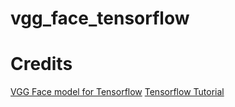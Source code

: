 # vgg_face_tensorflow



# Credits

[VGG Face model for Tensorflow](https://github.com/pavelgonchar/vgg-face-tensorflow)
[Tensorflow Tutorial](https://github.com/Hvass-Labs/TensorFlow-Tutorials)
